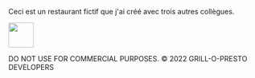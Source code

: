 Ceci est un restaurant fictif que j'ai créé avec trois autres collègues.

<img width="50px" src="./inc/accueil.png" />

DO NOT USE FOR COMMERCIAL PURPOSES.
© 2022 GRILL-O-PRESTO DEVELOPERS
